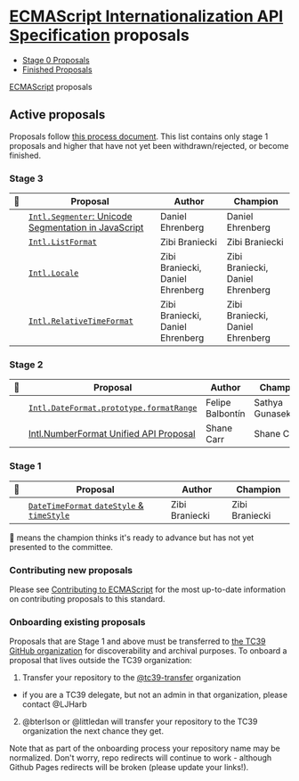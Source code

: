# [ECMAScript Internationalization API Specification](https://github.com/tc39/ecma402) proposals

 - [Stage 0 Proposals](stage-0-proposals.md)
 - [Finished Proposals](finished-proposals.md)

 [ECMAScript](../README.md) proposals

## Active proposals

Proposals follow [this process document](https://tc39.github.io/process-document/).
This list contains only stage 1 proposals and higher that have not yet been withdrawn/rejected, or become finished.

### Stage 3

| :rocket: | Proposal                                                               | Author                           | Champion                         |
| -------- | ---------------------------------------------------------------------- | -------------------------------- | -------------------------------- |
|          | [`Intl.Segmenter`: Unicode Segmentation in JavaScript][intl-segmenter] | Daniel Ehrenberg                 | Daniel Ehrenberg                 |
|          | [`Intl.ListFormat`][intl.listformat]                                   | Zibi Braniecki                   | Zibi Braniecki                   |
|          | [`Intl.Locale`][intl.locale]                                           | Zibi Braniecki, Daniel Ehrenberg | Zibi Braniecki, Daniel Ehrenberg |
|          | [`Intl.RelativeTimeFormat`][intl.relativetimeformat]                   | Zibi Braniecki, Daniel Ehrenberg | Zibi Braniecki, Daniel Ehrenberg |

### Stage 2

| :rocket: | Proposal                                                  | Author                           | Champion                         |
| -------- | --------------------------------------------------------- | -------------------------------- | -------------------------------- |
|          | [`Intl.DateFormat.prototype.formatRange`][formatrange]    | Felipe Balbontín                 | Sathya Gunasekaran               |
|          | [Intl.NumberFormat Unified API Proposal][numberformat]    | Shane Carr                       | Shane Carr                       |

### Stage 1

| :rocket: | Proposal                                                     | Author         | Champion       |
| -------- | ------------------------------------------------------------ | -------------- | -------------- |
|          | [`DateTimeFormat` `dateStyle` & `timeStyle`][datetimeformat] | Zibi Braniecki | Zibi Braniecki |

:rocket: means the champion thinks it's ready to advance but has not yet presented to the committee.

### Contributing new proposals

Please see [Contributing to ECMAScript](/CONTRIBUTING.md) for the most up-to-date information on contributing proposals to this standard.

### Onboarding existing proposals

Proposals that are Stage 1 and above must be transferred to [the TC39 GitHub organization](https://github.com/tc39) for discoverability and archival purposes. To onboard a proposal that lives outside the TC39 organization:

1. Transfer your repository to the [@tc39-transfer](http://github.com/tc39-transfer) organization
  - if you are a TC39 delegate, but not an admin in that organization, please contact @LJHarb
2. @bterlson or @littledan will transfer your repository to the TC39 organization the next chance they get.

Note that as part of the onboarding process your repository name may be normalized. Don't worry, repo redirects will continue to work - although Github Pages redirects will be broken (please update your links!).

[intl-segmenter]: https://github.com/tc39/proposal-intl-segmenter
[intl.listformat]: https://github.com/zbraniecki/proposal-intl-list-format
[intl.relativetimeformat]: https://github.com/tc39/proposal-intl-relative-time
[intl.durationformat]: https://github.com/tc39/ecma402/issues/47
[intl.unitformat]: https://github.com/tc39/ecma402/issues/32
[intl.pluralrules]: https://github.com/tc39/proposal-intl-plural-rules
[intl.datetimeformat.prototype.formattoparts]: https://github.com/tc39/proposal-intl-formatToParts
[intl.numberformat.prototype.formattoparts]: https://github.com/tc39/proposal-intl-formatToParts
[locale-info]: https://github.com/tc39/ecma402/issues/46
[datetimeformat]: https://github.com/zbraniecki/proposal-ecma402-datetime-style
[intl.locale]: https://github.com/zbraniecki/proposal-intl-locale
[formatrange]: https://github.com/fabalbon/proposal-intl-DateTimeFormat-formatRange
[numberformat]: https://github.com/sffc/proposal-unified-intl-numberformat
